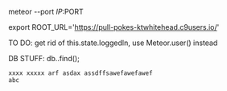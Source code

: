 meteor --port $IP:$PORT

export ROOT_URL='https://pull-pokes-ktwhitehead.c9users.io/'

TO DO:
    get rid of this.state.loggedIn, use Meteor.user() instead
    
DB STUFF:
    db.<collection>.find();
    
    xxxx xxxxx arf asdax assdffsawefawefawef
    abc
